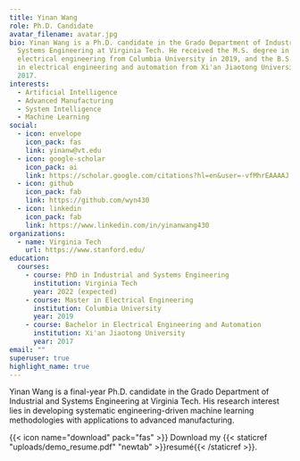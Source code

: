 ```yaml
---
title: Yinan Wang
role: Ph.D. Candidate
avatar_filename: avatar.jpg
bio: Yinan Wang is a Ph.D. candidate in the Grado Department of Industrial and
  Systems Engineering at Virginia Tech. He received the M.S. degree in
  electrical engineering from Columbia University in 2019, and the B.S. degree
  in electrical engineering and automation from Xi'an Jiaotong University in
  2017.
interests:
  - Artificial Intelligence
  - Advanced Manufacturing
  - System Intelligence
  - Machine Learning
social:
  - icon: envelope
    icon_pack: fas
    link: yinanw@vt.edu
  - icon: google-scholar
    icon_pack: ai
    link: https://scholar.google.com/citations?hl=en&user=-vfMhrEAAAAJ
  - icon: github
    icon_pack: fab
    link: https://github.com/wyn430
  - icon: linkedin
    icon_pack: fab
    link: https://www.linkedin.com/in/yinanwang430
organizations:
  - name: Virginia Tech
    url: https://www.stanford.edu/
education:
  courses:
    - course: PhD in Industrial and Systems Engineering
      institution: Virginia Tech
      year: 2022 (expected)
    - course: Master in Electrical Engineering
      institution: Columbia University
      year: 2019
    - course: Bachelor in Electrical Engineering and Automation
      institution: Xi'an Jiaotong University
      year: 2017
email: ""
superuser: true
highlight_name: true
---
```

Yinan Wang is a final-year Ph.D. candidate in the Grado Department of Industrial and Systems Engineering at Virginia Tech. His research interest lies in developing systematic engineering-driven machine learning methodologies with applications to advanced manufacturing.

{{< icon name="download" pack="fas" >}} Download my {{< staticref "uploads/demo_resume.pdf" "newtab" >}}resumé{{< /staticref >}}.
